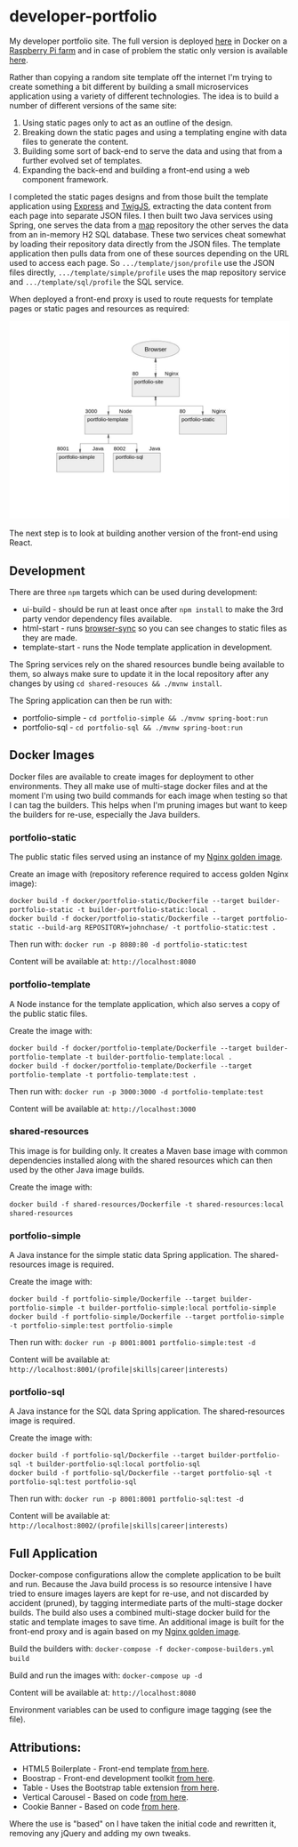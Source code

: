 # developer-portfolio

My developer portfolio site. The full version is deployed [here](https://jurassic-john.site) in Docker on a 
[Raspberry Pi farm](https://github.com/RatJuggler/my-production-docker-build) and in case of problem the static only version is 
available [here](https://ratjuggler.github.io/developer-portfolio/).

Rather than copying a random site template off the internet I'm trying to create something a bit different by building a small 
microservices application using a variety of different technologies. The idea is to build a number of different versions of the 
same site:

1. Using static pages only to act as an outline of the design. 
2. Breaking down the static pages and using a templating engine with data files to generate the content.
3. Building some sort of back-end to serve the data and using that from a further evolved set of templates.
4. Expanding the back-end and building a front-end using a web component framework.

I completed the static pages designs and from those built the template application using [Express](https://expressjs.com/) and 
[TwigJS](https://github.com/twigjs/twig.js), extracting the data content from each page into separate JSON files. I then built two 
Java services using Spring, one serves the data from a [map](https://docs.spring.io/spring-data/keyvalue/docs/current/reference/html/#key-value) 
repository the other serves the data from an in-memory H2 SQL database. These two services cheat somewhat by loading their 
repository data directly from the JSON files. The template application then pulls data from one of these sources depending on the 
URL used to access each page. So `.../template/json/profile` use the JSON files directly, `.../template/simple/profile` uses the
map repository service and `.../template/sql/profile` the SQL service.

When deployed a front-end proxy is used to route requests for template pages or static pages and resources as required:

![Image of Deployment](https://github.com/RatJuggler/developer-portfolio/blob/main/deployed-result.jpg)

The next step is to look at building another version of the front-end using React.

## Development

There are three `npm` targets which can be used during development:

- ui-build - should be run at least once after `npm install` to make the 3rd party vendor dependency files available.
- html-start - runs [browser-sync](https://browsersync.io/) so you can see changes to static files as they are made.
- template-start - runs the Node template application in development.

The Spring services rely on the shared resources bundle being available to them, so always make sure to update it in the local 
repository after any changes by using `cd shared-resouces && ./mvnw install`.

The Spring application can then be run with:

- portfolio-simple - `cd portfolio-simple && ./mvnw spring-boot:run`
- portfolio-sql - `cd portfolio-sql && ./mvnw spring-boot:run`

## Docker Images

Docker files are available to create images for deployment to other environments. They all make use of multi-stage docker files and 
at the moment I'm using two build commands for each image when testing so that I can tag the builders. This helps when I'm pruning 
images but want to keep the builders for re-use, especially the Java builders.

### portfolio-static

The public static files served using an instance of my [Nginx golden image](https://github.com/RatJuggler/my-production-docker-build). 

Create an image with (repository reference required to access golden Nginx image):

    docker build -f docker/portfolio-static/Dockerfile --target builder-portfolio-static -t builder-portfolio-static:local .
    docker build -f docker/portfolio-static/Dockerfile --target portfolio-static --build-arg REPOSITORY=johnchase/ -t portfolio-static:test .

Then run with: `docker run -p 8080:80 -d portfolio-static:test`

Content will be available at: `http://localhost:8080`

### portfolio-template

A Node instance for the template application, which also serves a copy of the public static files.
  
Create the image with:

    docker build -f docker/portfolio-template/Dockerfile --target builder-portfolio-template -t builder-portfolio-template:local .
    docker build -f docker/portfolio-template/Dockerfile --target portfolio-template -t portfolio-template:test .

Then run with: `docker run -p 3000:3000 -d portfolio-template:test`

Content will be available at: `http://localhost:3000`

### shared-resources

This image is for building only. It creates a Maven base image with common dependencies installed along with the shared resources
which can then used by the other Java image builds.

Create the image with:

    docker build -f shared-resources/Dockerfile -t shared-resources:local shared-resources

### portfolio-simple

A Java instance for the simple static data Spring application. The shared-resources image is required. 

Create the image with:
  
    docker build -f portfolio-simple/Dockerfile --target builder-portfolio-simple -t builder-portfolio-simple:local portfolio-simple
    docker build -f portfolio-simple/Dockerfile --target portfolio-simple -t portfolio-simple:test portfolio-simple

Then run with: `docker run -p 8001:8001 portfolio-simple:test -d`

Content will be available at: `http://localhost:8001/(profile|skills|career|interests)`

### portfolio-sql

A Java instance for the SQL data Spring application. The shared-resources image is required.

Create the image with:
  
    docker build -f portfolio-sql/Dockerfile --target builder-portfolio-sql -t builder-portfolio-sql:local portfolio-sql
    docker build -f portfolio-sql/Dockerfile --target portfolio-sql -t portfolio-sql:test portfolio-sql

Then run with: `docker run -p 8001:8001 portfolio-sql:test -d`

Content will be available at: `http://localhost:8002/(profile|skills|career|interests)`

## Full Application

Docker-compose configurations allow the complete application to be built and run. Because the Java build process is so resource 
intensive I have tried to ensure images layers are kept for re-use, and not discarded by accident (pruned), by tagging intermediate
parts of the multi-stage docker builds. The build also uses a combined multi-stage docker build for the static and template images 
to save time. An additional image is built for the front-end proxy and is again based on my [Nginx golden image](https://github.com/RatJuggler/my-production-docker-build).

  Build the builders with: `docker-compose -f docker-compose-builders.yml build`

  Build and run the images with: `docker-compose up -d`

  Content will be available at: `http://localhost:8080`

Environment variables can be used to configure image tagging (see the file).

## Attributions:

- HTML5 Boilerplate - Front-end template [from here](https://html5boilerplate.com/).
- Boostrap - Front-end development toolkit [from here](https://getbootstrap.com/).
- Table - Uses the Bootstrap table extension [from here](https://bootstrap-table.com/).
- Vertical Carousel - Based on code [from here](https://www.codeply.com/p/JxZ8htyOFN).
- Cookie Banner - Based on code [from here](https://github.com/kolappannathan/bootstrap-cookie-banner).

Where the use is "based" on I have taken the initial code and rewritten it, removing any jQuery and adding my own tweaks.
